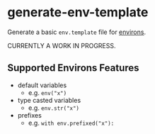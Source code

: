 # generate-env-template
Generate a basic `env.template` file for [environs](https://pypi.org/project/environs/).

CURRENTLY A WORK IN PROGRESS.

## Supported Environs Features
- default variables 
  - e.g. `env("x")`
- type casted variables
  - e.g. `env.str("x")`
- prefixes
  - e.g. `with env.prefixed("x"):`
